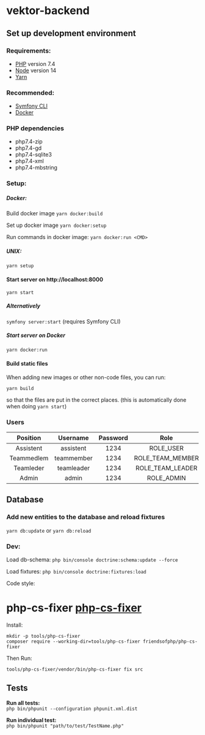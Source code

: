 # vektor-backend

## Set up development environment
### Requirements:
- [PHP](http://php.net/downloads.php) version 7.4
- [Node](https://nodejs.org/en/) version 14
- [Yarn](https://yarnpkg.com)
### Recommended:
- [Symfony CLI](https://symfony.com/download)
- [Docker](https://www.docker.com/products/docker-desktop)

### PHP dependencies
- php7.4-zip
- php7.4-gd
- php7.4-sqlite3
- php7.4-xml
- php7.4-mbstring

### Setup:

##### Docker:
Build docker image
`yarn docker:build`

Set up docker image
`yarn docker:setup`

Run commands in docker image:
`yarn docker:run <CMD>`


##### UNIX:
`yarn setup`

#### Start server on http://localhost:8000
`yarn start`

##### Alternatively
`symfony server:start` (requires Symfony CLI)

##### Start server on Docker
`yarn docker:run`


#### Build static files
When adding new images or other non-code files, you can run:

`yarn build`

so that the files are put in the correct places. (this is automatically
done when doing `yarn start`)

### Users
| Position     | Username   | Password |        Role        |
| :----------: | :--------: |:--------:|:------------------:|
| Assistent    | assistent  |   1234   |      ROLE_USER     |
| Teammedlem   | teammember |   1234   |  ROLE_TEAM_MEMBER  |
| Teamleder    | teamleader |   1234   |  ROLE_TEAM_LEADER  |
| Admin        | admin      |   1234   |      ROLE_ADMIN    |


## Database

### Add new entities to the database and reload fixtures
`yarn db:update` or `yarn db:reload`


### Dev:
Load db-schema:
`php bin/console doctrine:schema:update --force`

Load fixtures:
`php bin/console doctrine:fixtures:load`

Code style:
# php-cs-fixer [php-cs-fixer](https://github.com/PHP-CS-Fixer/PHP-CS-Fixer)
Install:
```
mkdir -p tools/php-cs-fixer
composer require --working-dir=tools/php-cs-fixer friendsofphp/php-cs-fixer
```

Then Run:
```
tools/php-cs-fixer/vendor/bin/php-cs-fixer fix src
```


## Tests
**Run all tests:**\
`php bin/phpunit --configuration phpunit.xml.dist`

**Run individual test:**\
`php bin/phpunit "path/to/test/TestName.php"`